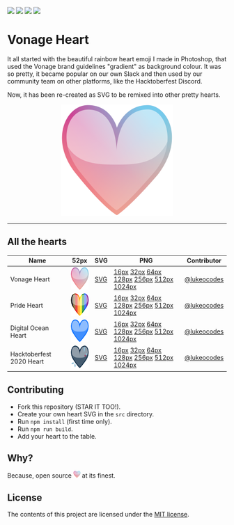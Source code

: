 ![](https://img.shields.io/badge/main-not%20master-green)
![](https://img.shields.io/badge/made%20with-%E2%9D%A4-d687b6)
![](https://img.shields.io/github/contributors/lukeocodes/vonage-heart)
![](https://img.shields.io/github/issues/lukeocodes/vonage-heart)

# Vonage Heart

It all started with the beautiful rainbow heart emoji I made in Photoshop, that used the Vonage brand guidelines "gradient" as background colour. It was so pretty, it became popular on our own Slack and then used by our community team on other platforms, like the Hacktoberfest Discord.

Now, it has been re-created as SVG to be remixed into other pretty hearts.

<p align="center">
<img src="src/vonage_heart.svg" height="256">
</p>

<hr/>

## All the hearts

| Name | 52px | SVG | PNG | Contributor |
|---|:-:|---|---|---|
| Vonage Heart | <img src="src/vonage_heart.svg" height="52"> | [SVG](src/vonage_heart.svg) | [16px](build/vonage_heart_16.png) [32px](build/vonage_heart_32.png) [64px](build/vonage_heart_64.png) [128px](build/vonage_heart_128.png) [256px](build/vonage_heart_256.png) [512px](build/vonage_heart_512.png) [1024px](build/vonage_heart_1024.png) | [@lukeocodes](https://github.com/lukeocodes) |
| Pride Heart | <img src="src/pride_heart.svg" height="52"> | [SVG](src/pride_heart.svg) | [16px](build/pride_heart_16.png) [32px](build/pride_heart_32.png) [64px](build/pride_heart_64.png) [128px](build/pride_heart_128.png) [256px](build/pride_heart_256.png) [512px](build/pride_heart_512.png) [1024px](build/pride_heart_1024.png) | [@lukeocodes](https://github.com/lukeocodes) |
| Digital Ocean Heart | <img src="src/do_heart.svg" height="52"> | [SVG](src/do_heart.svg) | [16px](build/do_heart_16.png) [32px](build/do_heart_32.png) [64px](build/do_heart_64.png) [128px](build/do_heart_128.png) [256px](build/do_heart_256.png) [512px](build/do_heart_512.png) [1024px](build/do_heart_1024.png) | [@lukeocodes](https://github.com/lukeocodes) |
| Hacktoberfest 2020 Heart | <img src="src/hf_heart_2020.svg" height="52"> | [SVG](src/hf_heart_2020.svg) | [16px](build/hf_heart_2020_16.png) [32px](build/hf_heart_2020_32.png) [64px](build/hf_heart_2020_64.png) [128px](build/hf_heart_2020_128.png) [256px](build/hf_heart_2020_256.png) [512px](build/hf_heart_2020_512.png) [1024px](build/hf_heart_2020_1024.png) | [@lukeocodes](https://github.com/lukeocodes) |

## Contributing

- Fork this repository (STAR IT TOO!).
- Create your own heart SVG in the `src` directory. 
- Run `npm install` (first time only).
- Run `npm run build`.
- Add your heart to the table.

## Why?

Because, open source <img src="src/vonage_heart.svg" height="16"> at its finest.

## License

The contents of this project are licensed under the [MIT license](LICENSE).
